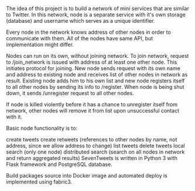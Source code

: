 The idea of this project is to build a network of mini services that are similar to Twitter. In this network, node is a separate service with it's own storage (database) and username which serves as a unique identifier.

Every node in the network knows address of other nodes in order to communicate with them. All of the nodes have same API, but implementation might differ.

Nodes can run on its own, without joining network. To join network, request to /join_network is issued with address of at least one other node. This initiates protocol for joining. New node sends request with its own name and address to existing node and receives list of other nodes in network as result. Existing node adds him to his own list and new node registers itself to all other nodes by sending its info to /register. When node is being shut down, it sends /unregister request to all other nodes.

If node is killed violently before it has a chance to unregister itself from network, other nodes will remove it from list upon unsuccessful contact with it.

Basic node functionality is to:

create tweets
create retweets (references to other nodes by name, not address, since we allow address to change)
list tweets
delete tweets
local search (only one node)
distributed search (search on all nodes in network and return aggregated results)
SevenTweets is written in Python 3 with Flask framework and PostgreSQL database.

Build packages source into Docker image and automated deploy is implemented using fabric3.
